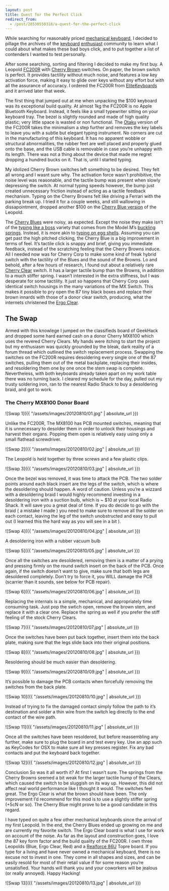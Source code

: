 ```yaml
---
layout: post
title: Quest for the Perfect Click
redirect_from:
  - /post/28530550318/a-quest-for-the-perfect-click
---
```


While searching for reasonably priced [mechanical keyboard](http://www.overclock.net/forum/373-keyboards/491752-official-mechanical-keyboard-guide.html), I decided to pillage the archives of the [keyboard](https://geekhack.org) [enthusiast](https://deskthority.net) community to learn what I could about what makes these bad boys click, and to put together a list of contenders I wanted to test personally.

After some searching, sorting and filtering I decided to make my first buy. A Leopold [FC200R](http://elitekeyboards.com/products.php?sub=leopold,tenkeyless&pid=fc200rtab) with [Cherry Brown](https://deskthority.net/wiki/Cherry_MX_Brown) switches. On paper, the brown switch is perfect. It provides tactility without much noise, and features a low key activation force, making it easy to glide over keys without any effort but with all the assurance of accuracy. I ordered the FC200R from [EliteKeyboards](http://elitekeyboards.com) and it arrived later that week.

<!--more-->

The first thing that jumped out at me when unpacking the $100 keyboard was its exceptional build quality. At almost 1kg the FC200R is no Apple Bluetooth Keyboard. Instead, it feels like a small typewriter sitting on your keyboard tray. The bezel is slightly rounded and made of high quality plastic; very little space is wasted or non functional. The [Otaku](http://elitekeyboards.com/products.php?sub=leopold,tenkeyless&pid=fc200rtabn) version of the FC200R takes the minimalism a step further and removes the key labels to leave you with a subtle but elegant typing instrument. No corners are cut in the manufacturing of this keyboard. It has no apparent wobble or structural abnormalities, the rubber feet are well placed and properly glued onto the base, and the USB cable is removable in case you’re unhappy with its length. There was not a thing about the device that made me regret dropping a hundred bucks on it. That is, until I started typing.

My idolized Cherry Brown switches left something to be desired. They felt all wrong and I wasnt sure why. The activation force wasn’t prohibitive, the noise level was reasonable, and the tactile bump was present when slowly depressing the switch. At normal typing speeds however, the bump just created unnecessary friction instead of acting as a tactile feedback mechanism. Typing on the Cherry Browns felt like driving a Ferrari with the parking break up. I tried it for a couple weeks, and still wallowing in dissapointment, dropped another $100 on the [Cherry Blue version](http://elitekeyboards.com/products.php?sub=leopold,tenkeyless&pid=fc200rcabn) of the Leopold.

The [Cherry Blues](https://deskthority.net/wiki/Cherry_MX_Blue) were noisy, as expected. Except the noise they make isn’t of the [typing like a boss](https://www.youtube.com/watch?v=ujd6l_9TUmU) variety that comes from the Model M’s [buckling springs](https://deskthority.net/wiki/Buckling_spring). Instead, it is more akin to [typing on egg shells](https://www.youtube.com/watch?v=RYK03ltDcqM). Assuming you can get past the high pitched clicking, the Cherry Blue is a big improvement in terms of feel. It’s tactile click is snappy and brief, giving you immediate feedback, instead of the scratching feeling that the Cherry Browns induce. All I needed now was for Cherry Corp to make some kind of freak hybrid switch with the tactility of the Blues and the sound of the Browns. Lo and behold, after a few hours of research, I found out about a relatively rare [Cherry Clear](https://deskthority.net/wiki/Cherry_MX_Clear) switch. It has a larger tactile bump than the Browns, in addition to a much stiffer spring. I wasn’t interested in the extra stiffness, but I was desperate for some tactility. It just so happens that Cherry Corp uses identical switch housings in the many variations of the MX Switch. This makes it possible to pry open the 87 tiny black boxes and replace their brown innards with those of a donor clear switch, producing, what the internets christened the [Ergo Clear](https://deskthority.net/wiki/Cherry_MX_Ergo_Clear).

## The Swap
Armed with this knowlege I jumped on the classifieds board of GeekHack and dropped some hard earned cash on a donor Cherry MX8100 which uses the revered Cherry Clears. My hands were itching to start the project but my enthusiasm was quickly grounded by the bleak, dark reality of a forum thread which outlined the switch replacement process. Swapping the switches on the FC200R requires desoldering every single one of the 87 switches, pulling them out of the metal backplate, replacing their insides, and resoldering them one by one once the stem swap is complete. Nevertheless, with both keyboards already taken apart on my work table there was no turning back. I cleared my schedule for the day, pulled out my trusty soldering iron, ran to the nearest Radio Shack to buy a desoldering braid, and got to work.

### The Cherry MX8100 Donor Board

![Swap 1]({{ "/assets/images/20120810/01.jpg" | absolute_url }})

Unlike the FC200R, The MX8100 has PCB mounted switches, meaning that it is unnecessary to desolder them in order to unlock their housings and harvest their organs. Popping them open is relatively easy using only a small flathead screwdriver.

![Swap 2]({{ "/assets/images/20120810/02.jpg" | absolute_url }})

The Leopold is held together by three screws and a few plastic clips.

![Swap 3]({{ "/assets/images/20120810/03.jpg" | absolute_url }})

Once the bezel was removed, it was time to attack the PCB. The two solder points around each black insert are the legs of the switch, which is where the desoldering should happen. A word of caution. Unless you’re a wizzard with a desoldering braid I would highly recommend investing in a desoldering iron with a suction bulb, which is ~ $10 at your local Radio Shack. It will save you a great deal of time. If you do decide to go with the braid ( a mistake I made ) you need to make sure to remove all the solder on each contact, leaving the leg of the switch unobstructed and easy to pull out (I learned this the hard way as you will see in a bit ).

![Swap 4]({{ "/assets/images/20120810/04.jpg" | absolute_url }})

A desoldering iron with a rubber vacuum bulb

![Swap 5]({{ "/assets/images/20120810/05.jpg" | absolute_url }})

Once all the switches are desoldered, removing them is a matter of a prying and pressing firmly on the round switch insert on the back of the PCB. Once again, if the switch doesn’t want to give, make sure that both legs are desoldered completely. Don’t try to force it, you WILL damage the PCB (scarrier than it sounds, see below for PCB repair).

![Swap 6]({{ "/assets/images/20120810/06.jpg" | absolute_url }})

Replacing the internals is a simple, mechanical, and appropriately time consuming task. Just pop the swtich open, remove the brown stem, and replace it with a clear one. Replace the spring as well if you prefer the stiff feeling of the stock Cherry Clears.

![Swap 7]({{ "/assets/images/20120810/07.jpg" | absolute_url }})

Once the switches have been put back together, insert them into the back plate, making sure that the legs slide back into their original positions.

![Swap 8]({{ "/assets/images/20120810/08.jpg" | absolute_url }})

Resoldering should be much easier than desoldering.

![Swap 9]({{ "/assets/images/20120810/09.jpg" | absolute_url }})

It’s possible to damage the PCB contacts when forcefully removing the switches from the back plate.

![Swap 10]({{ "/assets/images/20120810/10.jpg" | absolute_url }})

Instead of trying to fix the damaged contact simply follow the path to it’s destination and solder a thin wire from the switch leg directly to the end contact of the wire path.

![Swap 11]({{ "/assets/images/20120810/11.jpg" | absolute_url }})

Once all the switches have been resoldered, but before reassembling any further, make sure to plug the board in and test every key. Use an app such as KeyCodes for OSX to make sure all key presses register. Fix any bad contacts and put the keyboard back together.

![Swap 12]({{ "/assets/images/20120810/12.jpg" | absolute_url }})

Conclusion
So was it all worth it? At first I wasn’t sure. The springs from the Cherry Browns seemed a bit weak for the larger tactile hump of the Clears, which caused the switch to be sluggish on its way up. However, this did not affect real world performance like I thought it would. The switches feel great. The Ergo Clear is what the brown should have been. The only improvement I’d recommend for this mod is to use a slightly stiffer spring (+5cN or so). The Cherry Blue might prove to be a good candidate in this regard.

I have typed on quite a few other mechanical keyboards since the arrival of my first Leopold. In the end, the Cherry Blues ended up growing on me and are currently my favorite switch. The Ergo Clear board is what I use for work on account of the noise. As far as the layout and construction goes, I love the 87 key form factor and the build quality of the FC200R. I own three Leopolds (Blue, Ergo Clear, Red) and a [Realforce 86U](http://elitekeyboards.com/products.php?sub=topre_keyboards,rftenkeyless&pid=rf_se1700) Topre board. If you type for a living and have never owned a mechanical keyboard, there is no excuse not to invest in one. They come in all shapes and sizes, and can be easily resold for most of their retail value if for some reason you’re unsatisfied. Your hands will thank you and your coworkers will be jealous (or really annoyed). Happy Hacking!

![Swap 13]({{ "/assets/images/20120810/13.jpg" | absolute_url }})